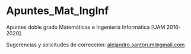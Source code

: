 # Apuntes_Mat_IngInf
Apuntes doble grado Matemáticas e Ingeniería Informática [UAM 2016-2020].

Sugerencias y solicitudes de corrección: alejandro.santorum@gmail.com
